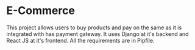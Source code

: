 # E-Commerce
This project allows users to buy products and pay on the same as it is integrated with has payment gateway. It uses Django at it's backend and  React JS at it's frontend. All the requirements are in Pipfile.
